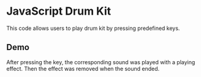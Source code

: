 # JavaScript Drum Kit

This code allows users to play drum kit by pressing predefined keys.


## Demo


After pressing the key, the corresponding sound was played with a playing effect. Then the effect was removed when the sound ended.

